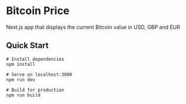 # Bitcoin Price

Next.js app that displays the current Bitcoin value in USD, GBP and EUR

## Quick Start

```
# Install dependencies
npm install

# Serve on localhost:3000
npm run dev

# Build for production
npm run build
```
